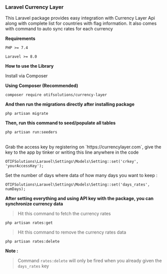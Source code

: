 ### Laravel Currency Layer

This Laravel package provides easy integration with Currency Layer Api along with complete list for countries with flag information. It also comes with command to auto sync rates for each currency 

__Requirements__

```PHP >= 7.4``` 

```Laravel >= 8.0```

__How to use the Library__


Install via Composer

__Using Composer (Recommended)__


```
composer require otifsolutions/currency-layer 
```

__And then run the migrations directly after installing package__

```
php artisan migrate
```

__Then, run this command to seed/populate all tables__

```
php artisan run:seeders
```

<br>
Grab the access key by registering on `https://currencylayer.com`, give the key to the app by tinker or writing this line anywhere in the code

```
OTIFSolutions\Laravel\Settings\Models\Setting::set('crkey', 'yourAccessKey');
```

Set the number of days where data of how many days you want to keep :

```
OTIFSolutions\Laravel\Settings\Models\Setting::set('days_rates', numDays);
```

__After setting everything and using API key with the package, you can synchronize currency data__

> Hit this command to fetch the currency rates

```
php artisan rates:get
```

> Hit this command to remove the currency rates data

```
php artisan rates:delete
```
**Note :**

> Command `rates:delete` will only be fired when you already given the `days_rates` key